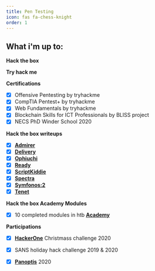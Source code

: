 ```yaml
---
title: Pen Testing
icon: fas fa-chess-knight
order: 1
---
```

<h2 data-toc-skip>What i'm up to:</h2> 

**Hack the box**

<script src="https://www.hackthebox.eu/badge/12253"></script>

**Try hack me**

<script src="https://tryhackme.com/badge/5911"></script>

**Certifications**
- [x] Offensive Pentesting by tryhackme
- [x] CompTIA Pentest+ by tryhackme
- [x] Web Fundamentals by tryhackme
- [x] Blockchain Skills for ICT Professionals by BLISS project
- [x] NECS PhD Winder School 2020

**Hack the box writeups**
- [x] [**Admirer**](https://drive.google.com/file/d/1xeAGqCCgDq73W5jk7g0FGkMjdkSY7oQ7/view?usp=sharing)
- [x] [**Delivery**](https://drive.google.com/file/d/1slfJGeqfZVIqTFUS8RVsffNvJcmWaVum/view?usp=sharing)
- [x] [**Ophiuchi**](https://drive.google.com/file/d/1HKfLGvzUgt5d_bldq7zqabbRyGXAMg35/view?usp=sharing)
- [x] [**Ready**](https://drive.google.com/file/d/1q2jjZtYZ50u_XIw_kAhUcI2lRa7fnRrv/view?usp=sharing)
- [x] [**ScriptKiddie**](https://drive.google.com/file/d/1iaCqeqaWJ3hoGWT1nqJokACdPb6RCJjA/view?usp=sharing)
- [x] [**Spectra**](https://drive.google.com/file/d/1pxGJO7CvHxaOFSkay59qBqf-o4e4Sj5P/view?usp=sharing)
- [x] [**Symfonos:2**](https://drive.google.com/file/d/1XeoNDVoNxqg2CYwVxpgZobBxbOZlEyaO/view?usp=sharing)
- [x] [**Tenet**](https://drive.google.com/file/d/1ZEZpMJysA-V-RhLNOCbEd43BBwv-Oq-M/view?usp=sharing)

**Hack the box Academy Modules**
- [x] 10 completed modules in htb [**Academy**](https://drive.google.com/file/d/1XSIA2HISxLggPuUaMeACUAv0nycR6LKc/view?usp=sharing)

**Participations**
- [x] [**HackerOne**](https://drive.google.com/file/d/1O7l6H-XBDTC16DuphLTF-Ovh8N0ShIaa/view?usp=sharing) Christmass challenge 2020
- [x] SANS holiday hack challenge 2019 & 2020
- [x] [**Panoptis**](https://drive.google.com/file/d/18ivhKsH4Ck9p7WGIabkTA45v5i_vYEA0/view?usp=sharing) 2020

